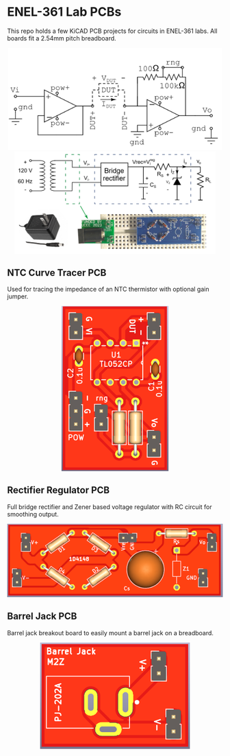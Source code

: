 # ENEL-361 Lab PCBs
This repo holds a few KiCAD PCB projects for circuits in ENEL-361 labs. All boards fit a 2.54mm pitch breadboard.

<p align="center">
  <img src="thumbnails/curve_tracer.png" width="500" />
  <img src="thumbnails/Rectifier_regulator_barrel_jack.png" width="470" /> 
</p>

## NTC Curve Tracer PCB
Used for tracing the impedance of an NTC thermistor with optional gain jumper.

<p align="center">
  <img src="thumbnails/curve_tracer_pcb.png" width="250" />
</p>

## Rectifier Regulator PCB
Full bridge rectifier and Zener based voltage regulator with RC circuit for smoothing output.

<p align="center">
  <img src="thumbnails/rectifier_regulator_pcb.png" width="600" />
</p>

## Barrel Jack PCB
Barrel jack breakout board to easily mount a barrel jack on a breadboard.

<p align="center">
  <img src="thumbnails/barrel_jack_pcb.png" width="350" />
</p>
